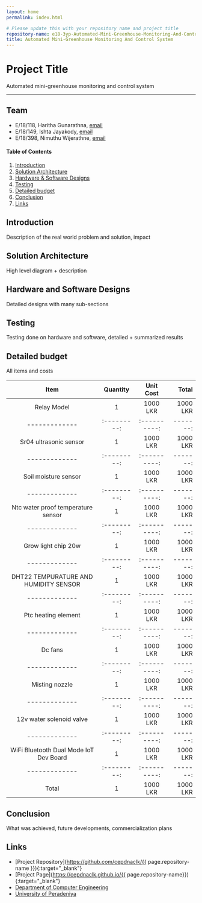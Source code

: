 ```yaml
---
layout: home
permalink: index.html

# Please update this with your repository name and project title
repository-name: e18-3yp-Automated-Mini-Greenhouse-Monitoring-And-Control-System
title: Automated Mini-Greenhouse Monitoring And Control System
---
```


[comment]: # "This is the standard layout for the project, but you can clean this and use your own template"

# Project Title
Automated mini-greenhouse monitoring and control system

---

## Team
-  E/18/118, Haritha Gunarathna, [email](mailto:e18118@email.com)
-  E/18/149, Ishta Jayakody, [email](mailto:e18149@email.com)
-  E/18/398, Nimuthu Wijerathne, [email](mailto:e18398@email.com)

<!-- Image (photo/drawing of the final hardware) should be here -->

<!-- This is a sample image, to show how to add images to your page. To learn more options, please refer [this](https://projects.ce.pdn.ac.lk/docs/faq/how-to-add-an-image/) -->

<!-- ![Sample Image](./images/sample.png) -->

#### Table of Contents
1. [Introduction](#introduction)
2. [Solution Architecture](#solution-architecture )
3. [Hardware & Software Designs](#hardware-and-software-designs)
4. [Testing](#testing)
5. [Detailed budget](#detailed-budget)
6. [Conclusion](#conclusion)
7. [Links](#links)

## Introduction

Description of the real world problem and solution, impact


## Solution Architecture

High level diagram + description

## Hardware and Software Designs

Detailed designs with many sub-sections

## Testing

Testing done on hardware and software, detailed + summarized results

## Detailed budget

All items and costs

| Item                                     | Quantity  | Unit Cost  | Total  |
|:----------------------------------------:|:---------:|:----------:|-------:|
| Relay Model                              | 1         | 1000 LKR   |1000 LKR|
| -------------                            |:---------:|:----------:|-------:|
| Sr04 ultrasonic sensor                   | 1         | 1000 LKR   |1000 LKR|
| -------------                            |:---------:|:----------:|-------:|
| Soil moisture sensor                     | 1         | 1000 LKR   |1000 LKR|
| -------------                            |:---------:|:----------:|-------:|
| Ntc water proof temperature sensor       | 1         | 1000 LKR   |1000 LKR|
| -------------                            |:---------:|:----------:|-------:|
| Grow light chip 20w                      | 1         | 1000 LKR   |1000 LKR|
| -------------                            |:---------:|:----------:|-------:|
| DHT22 TEMPURATURE AND HUMIDITY SENSOR    | 1         | 1000 LKR   |1000 LKR|
| -------------                            |:---------:|:----------:|-------:|
| Ptc heating element                      | 1         | 1000 LKR   |1000 LKR|
| -------------                            |:---------:|:----------:|-------:|
| Dc fans                                  | 1         | 1000 LKR   |1000 LKR|
| -------------                            |:---------:|:----------:|-------:|
| Misting nozzle                           | 1         | 1000 LKR   |1000 LKR|
| -------------                            |:---------:|:----------:|-------:|
| 12v water solenoid valve                 | 1         | 1000 LKR   |1000 LKR|
| -------------                            |:---------:|:----------:|-------:|
| WiFi Bluetooth Dual Mode IoT Dev Board   | 1         | 1000 LKR   |1000 LKR|
| -------------                            |:---------:|:----------:|-------:|
| Total                                    | 1         | 1000 LKR   |1000 LKR|


## Conclusion

What was achieved, future developments, commercialization plans

## Links

- [Project Repository](https://github.com/cepdnaclk/{{ page.repository-name }}){:target="_blank"}
- [Project Page](https://cepdnaclk.github.io/{{ page.repository-name}}){:target="_blank"}
- [Department of Computer Engineering](http://www.ce.pdn.ac.lk/)
- [University of Peradeniya](https://eng.pdn.ac.lk/)

[//]: # (Please refer this to learn more about Markdown syntax)
[//]: # (https://github.com/adam-p/markdown-here/wiki/Markdown-Cheatsheet)
